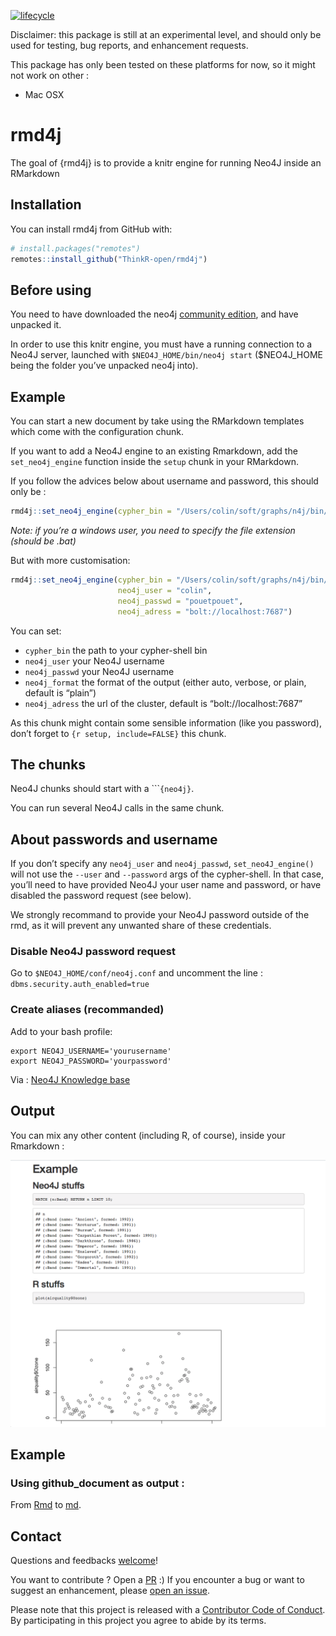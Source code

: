 
<!-- README.md is generated from README.Rmd. Please edit that file -->

[![lifecycle](https://img.shields.io/badge/lifecycle-experimental-orange.svg)](https://www.tidyverse.org/lifecycle/#experimental)

Disclaimer: this package is still at an experimental level, and should
only be used for testing, bug reports, and enhancement requests.

This package has only been tested on these platforms for now, so it
might not work on other :

  - Mac OSX

# rmd4j

The goal of {rmd4j} is to provide a knitr engine for running Neo4J
inside an RMarkdown

## Installation

You can install rmd4j from GitHub with:

``` r
# install.packages("remotes")
remotes::install_github("ThinkR-open/rmd4j")
```

## Before using

You need to have downloaded the neo4j [community
edition](https://neo4j.com/download/other-releases/), and have unpacked
it.

In order to use this knitr engine, you must have a running connection to
a Neo4J server, launched with `$NEO4J_HOME/bin/neo4j start`
($NEO4J\_HOME being the folder you’ve unpacked neo4j into).

## Example

You can start a new document by take using the RMarkdown templates which
come with the configuration chunk.

If you want to add a Neo4J engine to an existing Rmarkdown, add the
`set_neo4j_engine` function inside the `setup` chunk in your RMarkdown.

If you follow the advices below about username and password, this should
only be
:

``` r
rmd4j::set_neo4j_engine(cypher_bin = "/Users/colin/soft/graphs/n4j/bin/cypher-shell")
```

*Note: if you’re a windows user, you need to specify the file extension
(should be .bat)*

But with more
customisation:

``` r
rmd4j::set_neo4j_engine(cypher_bin = "/Users/colin/soft/graphs/n4j/bin/cypher-shell", 
                        neo4j_user = "colin", 
                        neo4j_passwd = "pouetpouet", 
                        neo4j_adress = "bolt://localhost:7687")
```

You can set:

  - `cypher_bin` the path to your cypher-shell bin
  - `neo4j_user` your Neo4J username
  - `neo4j_passwd` your Neo4J username
  - `neo4j_format` the format of the output (either auto, verbose, or
    plain, default is “plain”)
  - `neo4j_adress` the url of the cluster, default is
    “bolt://localhost:7687”

As this chunk might contain some sensible information (like you
password), don’t forget to `{r setup, include=FALSE}` this chunk.

## The chunks

Neo4J chunks should start with a \`\`\``{neo4j}`.

You can run several Neo4J calls in the same chunk.

## About passwords and username

If you don’t specify any `neo4j_user` and `neo4j_passwd`,
`set_neo4J_engine()` will not use the `--user` and `--password` args of
the cypher-shell. In that case, you’ll need to have provided Neo4J your
user name and password, or have disabled the password request (see
below).

We strongly recommand to provide your Neo4J password outside of the rmd,
as it will prevent any unwanted share of these credentials.

### Disable Neo4J password request

Go to `$NEO4J_HOME/conf/neo4j.conf` and uncomment the line :
`dbms.security.auth_enabled=true`

### Create aliases (recommanded)

Add to your bash profile:

    export NEO4J_USERNAME='yourusername'
    export NEO4J_PASSWORD='yourpassword'

Via : [Neo4J Knowledge
base](https://neo4j.com/developer/kb/how-do-i-authenticate-with-cypher-shell-without-specifying-the-username-and-password-on-the-command-line/)

## Output

You can mix any other content (including R, of course), inside your
Rmarkdown :

![](READMEfig/rmd4j.png)

## Example

### Using github\_document as output :

From
[Rmd](https://github.com/ColinFay/neo4Jplayground/blob/master/colintracks.Rmd)
to
[md](https://github.com/ColinFay/neo4Jplayground/blob/master/colintracks.md).

## Contact

Questions and feedbacks [welcome](mailto:colin@thinkr.fr)\!

You want to contribute ? Open a
[PR](https://github.com/thinkr/rmd4j/pulls) :) If you encounter a bug or
want to suggest an enhancement, please [open an
issue](https://github.com/thinkr/rmd4j/issues).

Please note that this project is released with a [Contributor Code of
Conduct](CODE_OF_CONDUCT.md). By participating in this project you agree
to abide by its terms.

